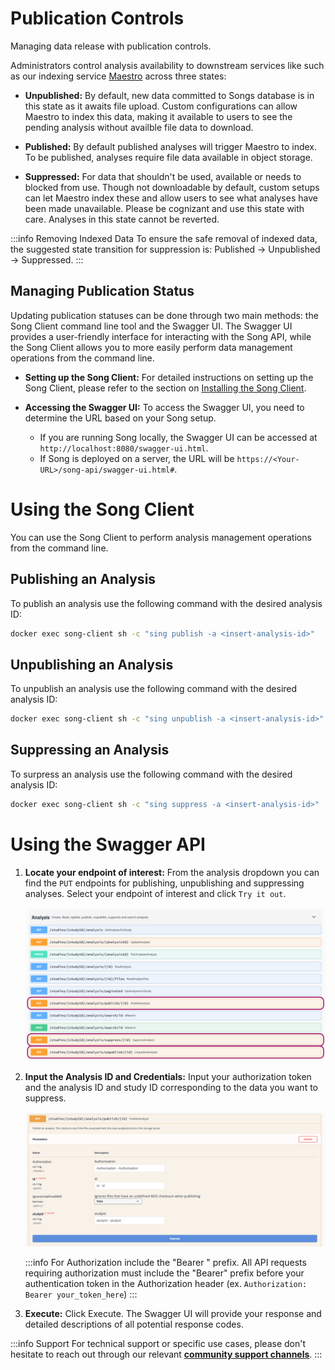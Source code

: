 # Publication Controls

Managing data release with publication controls.

Administrators control analysis availability to downstream services like such as our indexing service [Maestro](/docs/core-software/Maestro/overview) across three states:

- **Unpublished:** By default, new data committed to Songs database is in this state as it awaits file upload. Custom configurations can allow Maestro to index this data, making it available to users to see the pending analysis without availble file data to download.

- **Published:** By default published analyses will trigger Maestro to index. To be published, analyses require file data available in object storage.

- **Suppressed:** For data that shouldn't be used, available or needs to blocked from use. Though not downloadable by default, custom setups can let Maestro index these and allow users to see what analyses have been made unavailable. Please be cognizant and use this state with care. Analyses in this state cannot be reverted.

:::info Removing Indexed Data
To ensure the safe removal of indexed data, the suggested state transition for suppression is: Published → Unpublished → Suppressed.
:::

## Managing Publication Status

Updating publication statuses can be done through two main methods: the Song Client command line tool and the Swagger UI. The Swagger UI provides a user-friendly interface for interacting with the Song API, while the Song Client allows you to more easily perform data management operations from the command line.

- **Setting up the Song Client:** For detailed instructions on setting up the Song Client, please refer to the section on [Installing the Song Client](/docs/core-software/Song/setup#song-client-setup).

- **Accessing the Swagger UI:** To access the Swagger UI, you need to determine the URL based on your Song setup. 

  - If you are running Song locally, the Swagger UI can be accessed at `http://localhost:8080/swagger-ui.html`. 
  - If Song is deployed on a server, the URL will be `https://<Your-URL>/song-api/swagger-ui.html#`.

# Using the Song Client

You can use the Song Client to perform analysis management operations from the command line.

## Publishing an Analysis 

To publish an analysis use the following command with the desired analysis ID:

```bash
docker exec song-client sh -c "sing publish -a <insert-analysis-id>"
```

## Unpublishing an Analysis 

To unpublish an analysis use the following command with the desired analysis ID:

```bash
docker exec song-client sh -c "sing unpublish -a <insert-analysis-id>"
```

## Suppressing an Analysis 

To surpress an analysis use the following command with the desired analysis ID:

```bash
docker exec song-client sh -c "sing suppress -a <insert-analysis-id>"
```
 
# Using the Swagger API 

1. **Locate your endpoint of interest:** From the analysis dropdown you can find the `PUT` endpoints for publishing, unpublishing and suppressing analyses. Select your endpoint of interest and click `Try it out`.

    ![Entity](../assets/swagger_analysis_endpoints.png 'analysis endpoints')

2. **Input the Analysis ID and Credentials:** Input your authorization token and the analysis ID and study ID corresponding to the data you want to suppress.

    ![Entity](../assets/swagger-publishid.png 'publish endpoint')

    :::info
    For Authorization include the "Bearer " prefix. All API requests requiring authorization must include the "Bearer" prefix before your authentication token in the Authorization header (ex. `Authorization: Bearer your_token_here`)
    :::

3. **Execute:** Click Execute. The Swagger UI will provide your response and detailed descriptions of all potential response codes.

:::info Support
For technical support or specific use cases, please don't hesitate to reach out through our relevant [**community support channels**](/community/support).
:::
